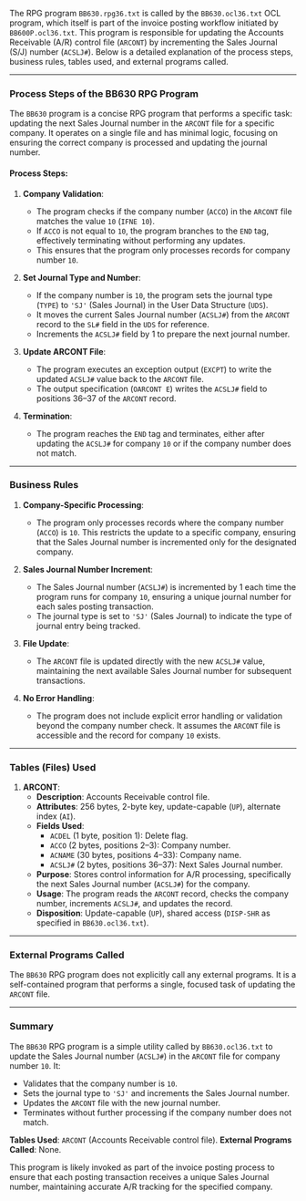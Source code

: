The RPG program `BB630.rpg36.txt` is called by the `BB630.ocl36.txt` OCL program, which itself is part of the invoice posting workflow initiated by `BB600P.ocl36.txt`. This program is responsible for updating the Accounts Receivable (A/R) control file (`ARCONT`) by incrementing the Sales Journal (S/J) number (`ACSLJ#`). Below is a detailed explanation of the process steps, business rules, tables used, and external programs called.

---

### Process Steps of the BB630 RPG Program

The `BB630` program is a concise RPG program that performs a specific task: updating the next Sales Journal number in the `ARCONT` file for a specific company. It operates on a single file and has minimal logic, focusing on ensuring the correct company is processed and updating the journal number.

#### Process Steps:
1. **Company Validation**:
   - The program checks if the company number (`ACCO`) in the `ARCONT` file matches the value `10` (`IFNE 10`).
   - If `ACCO` is not equal to `10`, the program branches to the `END` tag, effectively terminating without performing any updates.
   - This ensures that the program only processes records for company number `10`.

2. **Set Journal Type and Number**:
   - If the company number is `10`, the program sets the journal type (`TYPE`) to `'SJ'` (Sales Journal) in the User Data Structure (`UDS`).
   - It moves the current Sales Journal number (`ACSLJ#`) from the `ARCONT` record to the `SL#` field in the `UDS` for reference.
   - Increments the `ACSLJ#` field by 1 to prepare the next journal number.

3. **Update ARCONT File**:
   - The program executes an exception output (`EXCPT`) to write the updated `ACSLJ#` value back to the `ARCONT` file.
   - The output specification (`OARCONT E`) writes the `ACSLJ#` field to positions 36–37 of the `ARCONT` record.

4. **Termination**:
   - The program reaches the `END` tag and terminates, either after updating the `ACSLJ#` for company `10` or if the company number does not match.

---

### Business Rules

1. **Company-Specific Processing**:
   - The program only processes records where the company number (`ACCO`) is `10`. This restricts the update to a specific company, ensuring that the Sales Journal number is incremented only for the designated company.

2. **Sales Journal Number Increment**:
   - The Sales Journal number (`ACSLJ#`) is incremented by 1 each time the program runs for company `10`, ensuring a unique journal number for each sales posting transaction.
   - The journal type is set to `'SJ'` (Sales Journal) to indicate the type of journal entry being tracked.

3. **File Update**:
   - The `ARCONT` file is updated directly with the new `ACSLJ#` value, maintaining the next available Sales Journal number for subsequent transactions.

4. **No Error Handling**:
   - The program does not include explicit error handling or validation beyond the company number check. It assumes the `ARCONT` file is accessible and the record for company `10` exists.

---

### Tables (Files) Used

1. **ARCONT**:
   - **Description**: Accounts Receivable control file.
   - **Attributes**: 256 bytes, 2-byte key, update-capable (`UP`), alternate index (`AI`).
   - **Fields Used**:
     - `ACDEL` (1 byte, position 1): Delete flag.
     - `ACCO` (2 bytes, positions 2–3): Company number.
     - `ACNAME` (30 bytes, positions 4–33): Company name.
     - `ACSLJ#` (2 bytes, positions 36–37): Next Sales Journal number.
   - **Purpose**: Stores control information for A/R processing, specifically the next Sales Journal number (`ACSLJ#`) for the company.
   - **Usage**: The program reads the `ARCONT` record, checks the company number, increments `ACSLJ#`, and updates the record.
   - **Disposition**: Update-capable (`UP`), shared access (`DISP-SHR` as specified in `BB630.ocl36.txt`).

---

### External Programs Called

The `BB630` RPG program does not explicitly call any external programs. It is a self-contained program that performs a single, focused task of updating the `ARCONT` file.

---

### Summary

The `BB630` RPG program is a simple utility called by `BB630.ocl36.txt` to update the Sales Journal number (`ACSLJ#`) in the `ARCONT` file for company number `10`. It:
- Validates that the company number is `10`.
- Sets the journal type to `'SJ'` and increments the Sales Journal number.
- Updates the `ARCONT` file with the new journal number.
- Terminates without further processing if the company number does not match.

**Tables Used**: `ARCONT` (Accounts Receivable control file).
**External Programs Called**: None.

This program is likely invoked as part of the invoice posting process to ensure that each posting transaction receives a unique Sales Journal number, maintaining accurate A/R tracking for the specified company.